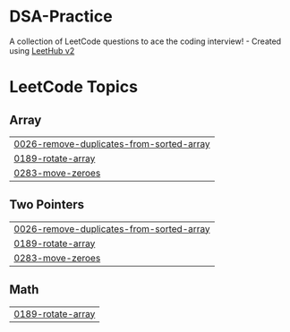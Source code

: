# DSA-Practice
A collection of LeetCode questions to ace the coding interview! - Created using [LeetHub v2](https://github.com/arunbhardwaj/LeetHub-2.0)

<!---LeetCode Topics Start-->
# LeetCode Topics
## Array
|  |
| ------- |
| [0026-remove-duplicates-from-sorted-array](https://github.com/sinceresrishti/DSA-Practice/tree/master/0026-remove-duplicates-from-sorted-array) |
| [0189-rotate-array](https://github.com/sinceresrishti/DSA-Practice/tree/master/0189-rotate-array) |
| [0283-move-zeroes](https://github.com/sinceresrishti/DSA-Practice/tree/master/0283-move-zeroes) |
## Two Pointers
|  |
| ------- |
| [0026-remove-duplicates-from-sorted-array](https://github.com/sinceresrishti/DSA-Practice/tree/master/0026-remove-duplicates-from-sorted-array) |
| [0189-rotate-array](https://github.com/sinceresrishti/DSA-Practice/tree/master/0189-rotate-array) |
| [0283-move-zeroes](https://github.com/sinceresrishti/DSA-Practice/tree/master/0283-move-zeroes) |
## Math
|  |
| ------- |
| [0189-rotate-array](https://github.com/sinceresrishti/DSA-Practice/tree/master/0189-rotate-array) |
<!---LeetCode Topics End-->